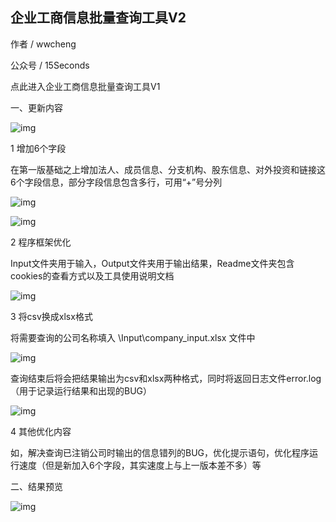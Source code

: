 
## 企业工商信息批量查询工具V2

作者 / wwcheng

公众号 / 15Seconds

点此进入企业工商信息批量查询工具V1

一、更新内容

![img](https://tva2.sinaimg.cn/large/005PdFYUly1g5rb3baxnlj30i3066q3a.jpg)

1 增加6个字段

在第一版基础之上增加法人、成员信息、分支机构、股东信息、对外投资和链接这6个字段信息，部分字段信息包含多行，可用“+”号分列

![img](https://tva2.sinaimg.cn/large/005PdFYUly1g5rb9ccc5xj311z028wer.jpg)

![img](https://tva2.sinaimg.cn/large/005PdFYUly1g5rba4pck9j30wf02ggly.jpg)

2 程序框架优化

Input文件夹用于输入，Output文件夹用于输出结果，Readme文件夹包含cookies的查看方式以及工具使用说明文档

![img](https://tva2.sinaimg.cn/large/005PdFYUly1g5rax9tqb8j30mw06f0sz.jpg)

3 将csv换成xlsx格式

将需要查询的公司名称填入 \Input\company_input.xlsx 文件中

![img](https://tva2.sinaimg.cn/large/005PdFYUly1g5rb0jsmv2j30lj04aglr.jpg)

查询结束后将会把结果输出为csv和xlsx两种格式，同时将返回日志文件error.log（用于记录运行结果和出现的BUG）

![img](https://tva2.sinaimg.cn/large/005PdFYUly1g5rb1a4m84j30lh04rq38.jpg)

4 其他优化内容

如，解决查询已注销公司时输出的信息错列的BUG，优化提示语句，优化程序运行速度（但是新加入6个字段，其实速度上与上一版本差不多）等

二、结果预览

![img](https://tva2.sinaimg.cn/large/005PdFYUly1g5rbw8xqajj31cj0l0ah9.jpg)

